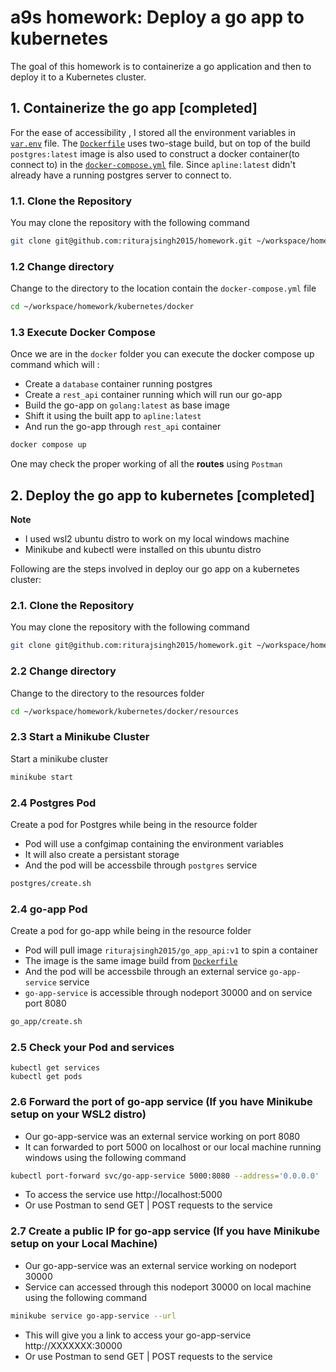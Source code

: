 # a9s homework: Deploy a go app to kubernetes

The goal of this homework is to containerize a go application
and then to deploy it to a Kubernetes cluster.

## 1. Containerize the go app [completed]

For the ease of accessibility , I stored all the environment variables in [`var.env`](./docker/var.env) file.
The [`Dockerfile`](./docker/Dockerfile) uses two-stage build, but on top of the build `postgres:latest` image is also used to construct a docker container(to connect to) in the [`docker-compose.yml`](./docker/docker-compose.yml) file. Since `apline:latest` didn't already have a running postgres server to connect to.

### 1.1. Clone the Repository

You may clone the repository with the following command
```bash
git clone git@github.com:riturajsingh2015/homework.git ~/workspace/homework
```

### 1.2 Change directory 

Change to the directory to the location contain the `docker-compose.yml` file
```bash
cd ~/workspace/homework/kubernetes/docker
```

### 1.3 Execute Docker Compose  
Once we are in the `docker` folder you can execute the docker compose up command which will :
- Create a `database` container running postgres
- Create a `rest_api` container running which will run our go-app
- Build the go-app on `golang:latest` as base image
- Shift it using the built app to `apline:latest`
- And run the go-app through `rest_api` container

```bash
docker compose up
```
One may check the proper working of all the **routes** using `Postman`

## 2. Deploy the go app to kubernetes [completed]

**Note** 
- I used wsl2 ubuntu distro to work on my local windows machine
- Minikube and kubectl were installed on this ubuntu distro

Following are the steps involved in deploy our go app on a kubernetes cluster: 

### 2.1. Clone the Repository

You may clone the repository with the following command
```bash
git clone git@github.com:riturajsingh2015/homework.git ~/workspace/homework
```
### 2.2 Change directory 

Change to the directory to the resources folder
```bash
cd ~/workspace/homework/kubernetes/docker/resources
```

### 2.3 Start a Minikube Cluster

Start a minikube cluster
```bash
minikube start
```
### 2.4 Postgres Pod

Create a pod for Postgres while being in the resource folder
- Pod will use a confgimap containing the environment variables
- It will also create a persistant storage
- And the pod will be accessbile through `postgres` service

```bash
postgres/create.sh
```

### 2.4 go-app Pod

Create a pod for go-app while being in the resource folder
- Pod will pull image `riturajsingh2015/go_app_api:v1` to spin a container
- The image is the same image build from [`Dockerfile`](./docker/Dockerfile) 
- And the pod will be accessbile through an external service `go-app-service` service
- `go-app-service` is accessible through nodeport 30000 and on service port 8080

```bash
go_app/create.sh
```

### 2.5 Check your Pod and services
```
kubectl get services
kubectl get pods
```
### 2.6 Forward the port of go-app service (If you have Minikube setup on your WSL2 distro)
- Our go-app-service was an external service working on port 8080 
- It can forwarded to port 5000 on localhost or our local machine running windows using the following command
```bash
kubectl port-forward svc/go-app-service 5000:8080 --address='0.0.0.0'
```
- To access the service use http://localhost:5000
- Or use Postman to send GET | POST requests to the service

### 2.7 Create a public IP for go-app service (If you have Minikube setup on your Local Machine)
- Our go-app-service was an external service working on nodeport 30000 
- Service can accessed through this nodeport 30000 on local machine using the following command
```bash
minikube service go-app-service --url
```
- This will give you a link to access your go-app-service http://XXXXXXX:30000
- Or use Postman to send GET | POST requests to the service


